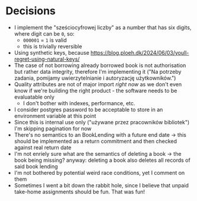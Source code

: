 # Decisions

- I implement the "sześciocyfrowej liczby" as a number that has six digits, where digit can be `0`, so:
    - `000001` = `1` is valid
    - this is trivially reversible
- Using synthetic keys, because https://blog.ploeh.dk/2024/06/03/youll-regret-using-natural-keys/
- The case of not borrowing already borrowed book is not authorisation but rather data integrity, therefore I'm implementing it ("Na potrzeby zadania, pomijamy uwierzytelnianie i autoryzację użytkowników.")
- Quality attributes are not of major import *right now* as we don't even know if we're building the right product - the software needs to be evaluatable only
    - I don't bother with indexes, performance, etc.
- I consider postgres password to be acceptable to store in an environment variable at this point
- Since this is internal use only ("używane przez pracowników bibliotek") I'm skipping pagination for now
- There's no semantics to an BookLending with a future end date
    -> this should be implemented as a return commitment and then checked against real return date
- I'm not enriely sure what are the semantics of deleting a book -> the book being missing?
    anyway: deleting a book also deletes all records of said book lending
- I'm not bothered by potential weird race conditions, yet I comment on them
- Sometimes I went a bit down the rabbit hole, since I believe that unpaid take-home assignments should be fun. That was fun!

